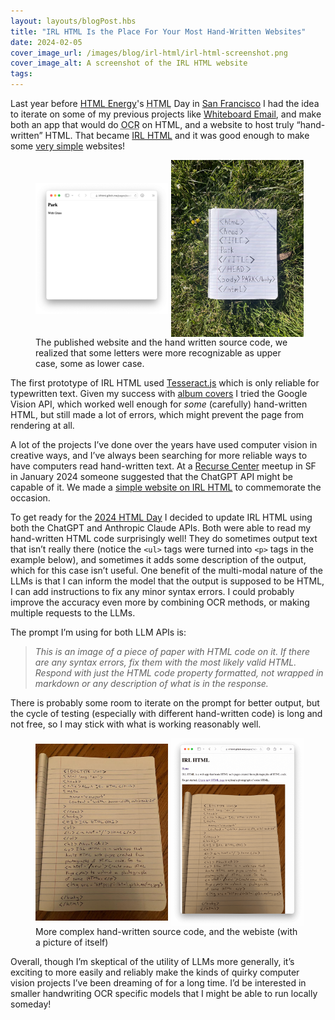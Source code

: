```yaml
---
layout: layouts/blogPost.hbs
title: "IRL HTML Is the Place For Your Most Hand-Written Websites"
date: 2024-02-05
cover_image_url: /images/blog/irl-html/irl-html-screenshot.png
cover_image_alt: A screenshot of the IRL HTML website
tags:
---
```


Last year before [HTML Energy](https://html.energy)'s <abbr title="HyperText Markup Language">HTML</abbr> Day in [San Francisco](https://www.are.na/bay-area-95sssqibasq/w-s-www-gathering) I had the idea to iterate on some of my previous projects like [Whiteboard Email](https://www.patrickweaver.net/portfolio/whiteboard-email/), and make both an app that would do <abbr title="Optical character recognition">OCR</abbr> on HTML, and a website to host truly “hand-written” HTML. That became [IRL HTML](https://irlhtml.glitch.me/) and it was good enough to make some [very simple](https://irlhtml.glitch.me/pages/acc8607c-a5fc-4809-ad06-b048d6311fb2) websites!

<figure>

<div style="display: flex; max-width: 100%; align-items: center;">
  <img src="/images/blog/irl-html/simple-website.png" alt="A screenshot of a website made with IRL HTML. It says Park, With Grass" style="max-width: 50%; margin-right: 2.5px;" />
  <img src="/images/blog/irl-html/notebook-park.jpg" alt="A photograph of the hand-written code for the website above in a notebook laying in grass." style="max-width: 50%; margin-left: 2.5px;" />
</div>

<figcaption>The published website and the hand written source code, we realized that some letters were more recognizable as upper case, some as lower case.</figcaption>

</figure>

The first prototype of IRL HTML used [Tesseract.js](https://tesseract.projectnaptha.com/) which is only reliable for typewritten text. Given my success with [album covers](http://localhost:3000/portfolio/record-player/) I tried the Google Vision API, which worked well enough for _some_ (carefully) hand-written HTML, but still made a lot of errors, which might prevent the page from rendering at all.

A lot of the projects I’ve done over the years have used computer vision in creative ways, and I’ve always been searching for more reliable ways to have computers read hand-written text. At a [Recurse Center](https://www.recurse.com/) meetup in SF in January 2024 someone suggested that the ChatGPT API might be capable of it. We made a [simple website on IRL HTML](https://irlhtml.glitch.me/pages/0e98570e-1c74-45b6-a8c4-664007fe8ba5) to commemorate the occasion.

To get ready for the [2024 HTML Day](https://html.energy/events.html) I decided to update IRL HTML using both the ChatGPT and Anthropic Claude APIs. Both were able to read my hand-written HTML code surprisingly well! They do sometimes output text that isn’t really there (notice the `<ul>` tags were turned into `<p>` tags in the example below), and sometimes it adds some description of the output, which for this case isn’t useful. One benefit of the multi-modal nature of the LLMs is that I can inform the model that the output is supposed to be HTML, I can add instructions to fix any minor syntax errors. I could probably improve the accuracy even more by combining OCR methods, or making multiple requests to the LLMs.

The prompt I’m using for both LLM APIs is:

> _This is an image of a piece of paper with HTML code on it. If there are any syntax errors, fix them with the most likely valid HTML. Respond with just the HTML code property formatted, not wrapped in markdown or any description of what is in the response._

There is probably some room to iterate on the prompt for better output, but the cycle of testing (especially with different hand-written code) is long and not free, so I may stick with what is working reasonably well.

<figure>

<div style="display: flex; max-width: 100%; align-items: center;">
  <img src="/images/blog/irl-html/about-irl-html-notebook.jpg" alt="A photograph of a notebook with hand-written HTML code for an “About IRL HTML” website"  style="max-width: 50%; margin-right: 2.5px;" />
  <img src="/images/blog/irl-html/about-irl-html-website.png" alt="A screenshot of the website generated from the hand-written code above" style="max-width: 50%; margin-left: 2.5px;" />
</div>

<figcaption>More complex hand-written source code, and the webiste (with a picture of itself)</figcaption>

</figure>

Overall, though I’m skeptical of the utility of LLMs more generally, it’s exciting to more easily and reliably make the kinds of quirky computer vision projects I’ve been dreaming of for a long time. I’d be interested in smaller handwriting OCR specific models that I might be able to run locally someday!
